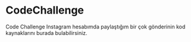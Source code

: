 # CodeChallenge
Code Challenge Instagram hesabımda paylaştığım bir çok gönderinin kod kaynaklarını burada bulabilirsiniz.
